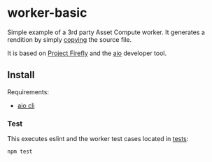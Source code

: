 # worker-basic

Simple example of a 3rd party Asset Compute worker. It generates a rendition by simply [copying](https://github.com/adobe/asset-compute-example-workers/blob/master/projects/worker-basic/worker.js#L19) the source file.

It is based on [Project Firefly](https://github.com/AdobeDocs/project-firefly) and the [aio](https://github.com/adobe/aio-cli) developer tool.

## Install

Requirements:

* [aio cli](https://github.com/adobe/aio-cli)

### Test
This executes eslint and the worker test cases located in [tests](tests):

```
npm test
```
